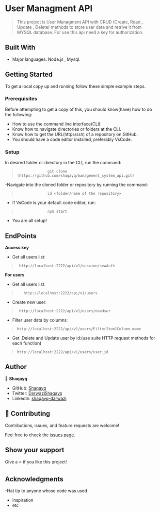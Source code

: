 
# User Managment API

> This project is  User Managment API with CRUD (Create, Read , Update , Delete) methods to store user data and retrive it from MYSQL database.
For use this api need a key for authorization.


## Built With

- Major languages: Node.js , Mysql.

<!-- ## Live Demo
[Live Demo Link]() -->

## Getting Started

To get a local copy up and running follow these simple example steps.

### Prerequisites
Before attempting to get a copy of this, you should know(have) how to do the following:
- How to use the command line interface(CLI)
- Know how to navigate directories or folders at the CLI.
- Know how to get the URL(https/ssh) of a repository on GitHub.
- You should have a code editor installed, preferably VsCode.

### Setup
 In desired folder or directory in the CLI, run the command:
>                   git clone (https://github.com/shaqayq/management_system_api.git)
-Navigate into the cloned folder or repository by running the command:
>                   cd <folder/name of the repository>
- If VsCode is your default code editor, run:
>                   npm start
- You are all setup!

## EndPoints
**Access key**
- Get all users list:
>      http://localhost:2222/api/v1/session/newAuth

**For users**
- Get all users list:
>        http://localhost:2222/api/v1/users

- Create new user:
>      http://localhost:2222/api/v1/users/newUser

- Filter user data by columns:
>     http://localhost:2222/api/v1/users/FilterItem?Column_name

- Get ,Delete and Update  user by id:(use suite HTTP request methods for each function)
>     http://localhost:2222/api/v1/users/user_id



## Author

👤 **Shaqayq**

- GitHub: [Shaqayq](https://github.com/Shaqayq)
- Twitter: [DarwaziShaqayq](https://twitter.com/DarwaziShaqayq)
- LinkedIn:  [shaqayq-darwazi](https://www.linkedin.com/in/shaqayq-darwazi/)


## 🤝 Contributing

Contributions, issues, and feature requests are welcome!

Feel free to check the [issues page](../../issues/).

## Show your support

Give a ⭐️ if you like this project!

## Acknowledgments

-Hat tip to anyone whose code was used
- Inspiration
- etc


